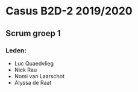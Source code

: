 # Casus B2D-2 2019/2020
## Scrum groep 1
### Leden:
* Luc Quaedvlieg
* Nick Rau
* Nomi van Laarschot
* Alyssa de Raat
